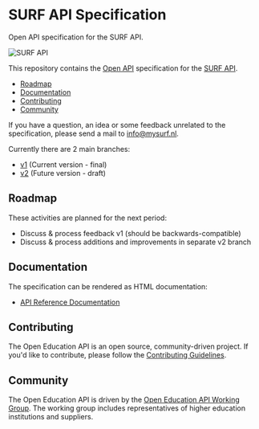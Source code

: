 # SURF API Specification
Open API specification for the SURF API.

![SURF API](logo.png)

This repository contains the [Open API](https://github.com/surf-api/specification) specification for the [SURF API](https://api.surf.nl/).

* [Roadmap](#roadmap)
* [Documentation](#documentation)
* [Contributing](#contributing)
* [Community](#community)

If you have a question, an idea or some feedback unrelated to the specification, please send a mail to info@mysurf.nl.

Currently there are 2 main branches:

* [v1](https://github.com/surf-api/specification/tree/v1) (Current version - final)
* [v2](https://github.com/surf-api/specification/tree/v2) (Future version - draft)

## Roadmap

These activities are planned for the next period: 

* Discuss & process feedback v1 (should be backwards-compatible)
* Discuss & process additions and improvements in separate v2 branch

## Documentation

The specification can be rendered as HTML documentation:

* [API Reference Documentation](https://rawgit.com/surf-api/specification/v2/docs.html)

## Contributing

The Open Education API is an open source, community-driven project. If you'd like to contribute, please follow the [Contributing Guidelines](CONTRIBUTING.md).

## Community

The Open Education API is driven by the [Open Education API Working Group](https://openonderwijsapi.nl/en/community/). The working group includes representatives of higher education institutions and suppliers.
